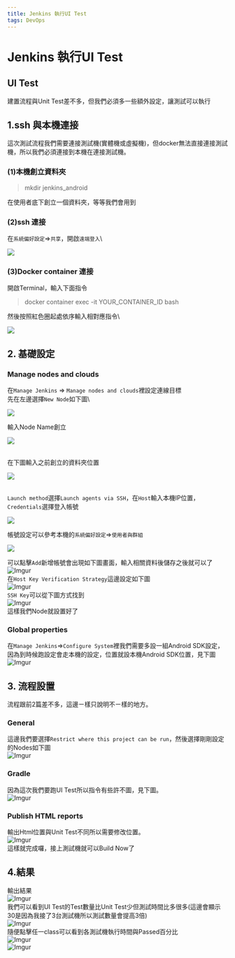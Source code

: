 ```yaml
---
title: Jenkins 執行UI Test
tags: DevOps
---
```


# Jenkins 執行UI Test

## UI Test

建置流程與Unit Test差不多，但我們必須多一些額外設定，讓測試可以執行

## 1.ssh 與本機連接

這次測試流程我們需要連接測試機(實體機或虛擬機)，但docker無法直接連接測試機，所以我們必須連接到本機在連接測試機。

### (1)本機創立資料夾

> mkdir jenkins\_android

在使用者底下創立一個資料夾，等等我們會用到

### (2)ssh 連接

在`系統偏好設定`=>`共享`，開啟`遠端登入`\


![](https://i.imgur.com/hkwMXHR.png)

### (3)Docker container 連接

開啟Terminal，輸入下面指令

> docker container exec -it YOUR\_CONTAINER\_ID bash

然後按照紅色圈起處依序輸入相對應指令\


![](https://i.imgur.com/cUB2m3x.png)

## 2. 基礎設定

### Manage nodes and clouds

在`Manage Jenkins` => `Manage nodes and clouds`裡設定連線目標\
先在左邊選擇`New Node`如下圖\


![](https://i.imgur.com/L7O6NPm.png)

&#x20;輸入Node Name創立

![](https://i.imgur.com/8E689LZ.png)

\
在下圖輸入之前創立的資料夾位置

![](https://i.imgur.com/ImeuTeP.png)

\
`Launch method`選擇`Launch agents via SSH`，在`Host`輸入本機IP位置，`Credentials`選擇登入帳號

![](https://i.imgur.com/M0yAdkw.png)

帳號設定可以參考本機的`系統偏好設定`=>`使用者與群組`

![](https://i.imgur.com/IvD6Stu.png)

可以點擊`Add`新增帳號會出現如下圖畫面，輸入相關資料後儲存之後就可以了<br>
![Imgur](https://i.imgur.com/8tkSaKP.png)
<br>
在`Host Key Verification Strategy`這邊設定如下圖<br>
![Imgur](https://i.imgur.com/fk8IGJ5.png)
<br>
`SSH Key`可以從下圖方式找到<br>
![Imgur](https://i.imgur.com/5uuKpBp.png)
<br>
這樣我們Node就設置好了

### Global properties
在`Manage Jenkins`=>`Configure System`裡我們需要多設一組Android SDK設定，因為到時候跑設定會走本機的設定，位置就設本機Android SDK位置，見下圖 <br>
![Imgur](https://i.imgur.com/naVbAFe.png)

## 3. 流程設置
流程跟前2篇差不多，這邊ㄧ樣只說明不ㄧ樣的地方。

### General
這邊我們要選擇`Restrict where this project can be run`，然後選擇剛剛設定的Nodes如下圖 <br>
![Imgur](https://i.imgur.com/T1ikmxf.png)

### Gradle
因為這次我們要跑UI Test所以指令有些許不圖，見下圖。 <br>
![Imgur](https://i.imgur.com/cN4Nh9J.png)

### Publish HTML reports
輸出Html位置與Unit Test不同所以需要修改位置。 <br>
![Imgur](https://i.imgur.com/g8hmQyL.png)
<br>
這樣就完成囉，接上測試機就可以Build Now了

## 4.結果
輸出結果<br>
![Imgur](https://i.imgur.com/93RGdV7.png)
<br>
我們可以看到UI Test的Test數量比Unit Test少但測試時間比多很多(這邊會顯示30是因為我接了3台測試機所以測試數量會提高3倍)<br>
![Imgur](https://i.imgur.com/Wh80C5F.png)
<br>
隨便點擊任一class可以看到各測試機執行時間與Passed百分比<br>
![Imgur](https://i.imgur.com/DOioUK9.png)
<br>
![Imgur](https://i.imgur.com/9BZSyHt.png)